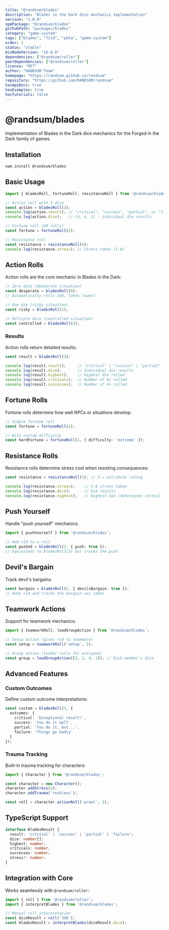 ```yaml
---
title: "@randsum/blades"
description: "Blades in the Dark dice mechanics implementation"
version: "1.0.0"
npmPackage: "@randsum/blades"
githubPath: "packages/blades"
category: "game-system"
tags: ["blades", "fitd", "pbta", "game-system"]
order: 2
status: "stable"
minNodeVersion: "16.0.0"
dependencies: ["@randsum/roller"]
peerDependencies: ["@randsum/roller"]
license: "MIT"
author: "RANDSUM Team"
homepage: "https://randsum.github.io/randsum"
repository: "https://github.com/RANDSUM/randsum"
hasApiDocs: true
hasExamples: true
hasTutorials: false
---
```


# @randsum/blades

Implementation of Blades in the Dark dice mechanics for the Forged in the Dark family of games.

## Installation

```bash
npm install @randsum/blades
```

## Basic Usage

```typescript
import { bladesRoll, fortuneRoll, resistanceRoll } from '@randsum/blades';

// Action roll with 3 dice
const action = bladesRoll(3);
console.log(action.result); // "critical", "success", "partial", or "failure"
console.log(action.dice);   // [4, 6, 2] - individual die results

// Fortune roll (GM rolls)
const fortune = fortuneRoll(2);

// Resistance roll
const resistance = resistanceRoll(4);
console.log(resistance.stress); // Stress taken (1-6)
```

## Action Rolls

Action rolls are the core mechanic in Blades in the Dark:

```typescript
// Zero dice (desperate situation)
const desperate = bladesRoll(0);
// Automatically rolls 2d6, takes lowest

// One die (risky situation)  
const risky = bladesRoll(1);

// Multiple dice (controlled situation)
const controlled = bladesRoll(4);
```

### Results

Action rolls return detailed results:

```typescript
const result = bladesRoll(3);

console.log(result.result);     // "critical" | "success" | "partial" | "failure"
console.log(result.dice);       // Individual die results
console.log(result.highest);    // Highest die rolled
console.log(result.criticals);  // Number of 6s rolled
console.log(result.successes);  // Number of 4+ rolled
```

## Fortune Rolls

Fortune rolls determine how well NPCs or situations develop:

```typescript
// Simple fortune roll
const fortune = fortuneRoll(2);

// With custom difficulty
const hardFortune = fortuneRoll(1, { difficulty: 'extreme' });
```

## Resistance Rolls

Resistance rolls determine stress cost when resisting consequences:

```typescript
const resistance = resistanceRoll(3); // 3 = attribute rating

console.log(resistance.stress);    // 1-6 stress taken
console.log(resistance.dice);      // Die results
console.log(resistance.highest);   // Highest die (determines stress)
```

## Push Yourself

Handle "push yourself" mechanics:

```typescript
import { pushYourself } from '@randsum/blades';

// Add +1d to a roll
const pushed = bladesRoll(2, { push: true });
// Equivalent to bladesRoll(3) but tracks the push
```

## Devil's Bargain

Track devil's bargains:

```typescript
const bargain = bladesRoll(2, { devilsBargain: true });
// Adds +1d and tracks the bargain was taken
```

## Teamwork Actions

Support for teamwork mechanics:

```typescript
import { teamworkRoll, leadGroupAction } from '@randsum/blades';

// Setup action (gives +1d to teammate)
const setup = teamworkRoll('setup', 2);

// Group action (leader rolls for everyone)
const group = leadGroupAction([3, 2, 4, 1]); // Each member's dice
```

## Advanced Features

### Custom Outcomes

Define custom outcome interpretations:

```typescript
const custom = bladesRoll(3, {
  outcomes: {
    critical: 'Exceptional result!',
    success: 'You do it well',
    partial: 'You do it, but...',
    failure: 'Things go badly'
  }
});
```

### Trauma Tracking

Built-in trauma tracking for characters:

```typescript
import { Character } from '@randsum/blades';

const character = new Character();
character.addStress(3);
character.addTrauma('reckless');

const roll = character.actionRoll('prowl', 2);
```

## TypeScript Support

```typescript
interface BladesResult {
  result: 'critical' | 'success' | 'partial' | 'failure';
  dice: number[];
  highest: number;
  criticals: number;
  successes: number;
  stress?: number;
}
```

## Integration with Core

Works seamlessly with `@randsum/roller`:

```typescript
import { roll } from '@randsum/roller';
import { interpretBlades } from '@randsum/blades';

// Manual roll interpretation
const diceResult = roll('3d6');
const bladesResult = interpretBlades(diceResult.dice);
```
